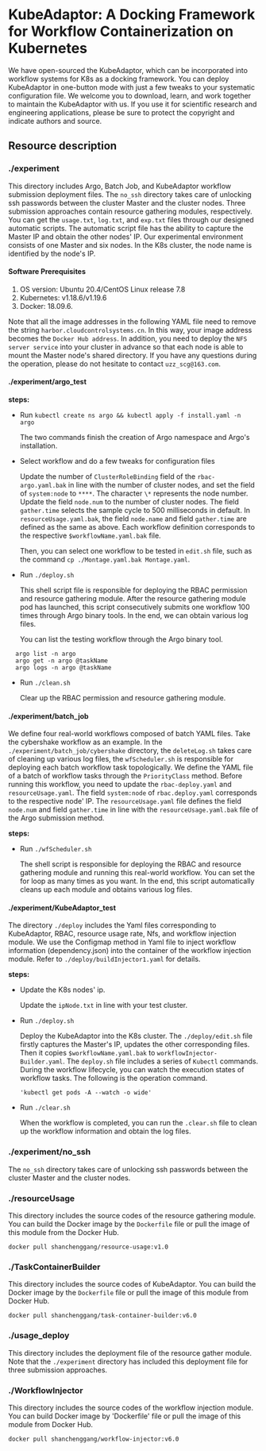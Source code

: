 # KubeAdaptor: A Docking Framework for Workflow Containerization on Kubernetes
We have open-sourced the KubeAdaptor, which can be incorporated into workflow systems for K8s as a docking framework.
You can deploy KubeAdaptor in one-button mode with just a few tweaks to your systematic configuration file. 
We welcome you to download, learn, and work together to maintain the KubeAdaptor with us. If you use it for scientific research and 
engineering applications, please be sure to protect the copyright and indicate authors and source.

## Resource description

### ./experiment

This directory includes Argo, Batch Job, and KubeAdaptor workflow submission deployment files.
The `no_ssh` directory takes care of unlocking ssh passwords between the cluster Master and 
the cluster nodes.
Three submission approaches contain resource gathering modules, respectively.
You can get the `usage.txt`, `log.txt`, and `exp.txt` files through our designed automatic scripts.
The automatic script file has the ability to capture the Master IP and obtain the other nodes' IP.
Our experimental environment consists of one Master and six nodes. In the K8s cluster, the node name 
is identified by the node's IP.

#### Software Prerequisites

1. OS version: Ubuntu 20.4/CentOS Linux release 7.8
2. Kubernetes: v1.18.6/v1.19.6
3. Docker: 18.09.6.

Note that all the image addresses in the following YAML file need to remove the string 
`harbor.cloudcontrolsystems.cn`. In this way, your image address becomes the `Docker Hub address`.
In addition, you need to deploy the `NFS server service` into your cluster in advance so that each node is able to
 mount the Master node's shared directory.
If you have any questions during the operation, please do not hesitate to contact `uzz_scg@163.com`.

#### ./experiment/argo_test

**steps:**

* Run `kubectl create ns argo && kubectl apply -f install.yaml -n argo`

  The two commands finish the creation of Argo namespace and Argo's installation.

* Select workflow and do a few tweaks for configuration files

  Update the number of `ClusterRoleBinding` field of the `rbac-argo.yaml.bak` in line with the number of cluster nodes, and 
set the field of `system:node` to `****`. The character `\*` represents the node number.
Update the field `node.num` to the number of cluster nodes. The field `gather.time` selects 
  the sample cycle to 500 milliseconds in default. 
In `resourceUsage.yaml.bak`, the field `node.name` and field `gather.time` are defined as the same as above.
Each workflow definition corresponds to the respective `$workflowName.yaml.bak` file.

  Then, you can select one workflow to be tested in `edit.sh` file, such as the command `cp ./Montage.yaml.bak Montage.yaml`.

* Run `./deploy.sh`

  This shell script file is responsible for deploying the RBAC permission and resource gathering module.
After the resource gathering module pod has launched, this script consecutively
submits one workflow 100 times through Argo binary tools. In the end, we can obtain various log files.
  
  You can list the testing workflow through the Argo binary tool.
```console
  argo list -n argo
  argo get -n argo @taskName
  argo logs -n argo @taskName
```
* Run `./clean.sh`

  Clear up the RBAC permission and resource gathering module.

#### ./experiment/batch_job

We define four real-world workflows composed of batch YAML files. Take the cybershake workflow as an example.
In the `./experiment/batch_job/cybershake` directory,  the `deleteLog.sh` takes care of cleaning up 
various log files, the `wfScheduler.sh` is responsible for deploying each batch workflow task topologically.
We define the YAML file of a batch of workflow tasks through the `PriorityClass` method.
Before running this workflow, you need to update the `rbac-deploy.yaml` and `resourceUsage.yaml`.
The field `system:node` of `rbac.deploy.yaml` corresponds to the respective node' IP.
The `resourceUsage.yaml` file defines the field `node.num` and field `gather.time` in line with
the `resourceUsage.yaml.bak` file of the Argo submission method.

**steps:**

* Run `./wfScheduler.sh`

  The shell script is responsible for deploying the RBAC and resource gathering module and 
running this real-world workflow. 
You can set the for loop as many times as you want. In the end, 
this script automatically cleans up each module and obtains various log files.

#### ./experiment/KubeAdaptor_test

The directory `./deploy` includes the Yaml files corresponding to KubeAdaptor, RBAC, resource usage rate, Nfs, and workflow injection module.
We use the Configmap method in Yaml file to inject workflow information (dependency.json) into the container of the workflow injection module.
Refer to `./deploy/buildInjector1.yaml` for details.

**steps:**

* Update the K8s nodes' ip.

  Update the `ipNode.txt` in line with your test cluster.

* Run `./deploy.sh`

  Deploy the KubeAdaptor into the K8s cluster. The `./deploy/edit.sh` file firstly captures the Master's IP,
updates the other corresponding files. Then it copies `$workflowName.yaml.bak` to `workflowInjector-Builder.yaml`.
The `deploy.sh` file includes a series of `Kubectl` commands.
During the workflow lifecycle, you can watch the execution states of workflow tasks. The following is the operation command.
  ```console
  'kubectl get pods -A --watch -o wide'
  ```
* Run `./clear.sh`

  When the workflow is completed, you can run the `.clear.sh` file to clean up the workflow information and obtain the log files.

### ./experiment/no_ssh
   
  The `no_ssh` directory takes care of unlocking ssh passwords between the cluster Master and the cluster nodes.

### ./resourceUsage

This directory includes the source codes of the resource gathering module.
You can build the Docker image by the `Dockerfile` file or pull the image of this module from the Docker Hub.
```console
docker pull shanchenggang/resource-usage:v1.0
```
### ./TaskContainerBuilder

This directory includes the source codes of KubeAdaptor.
You can build the Docker image by the `Dockerfile` file or pull the image of this module from Docker Hub.
```console
docker pull shanchenggang/task-container-builder:v6.0
```
### ./usage_deploy

This directory includes the deployment file of the resource gather module.
Note that the `./experiment` directory has included this deployment file for three submission approaches.

### ./WorkflowInjector

This directory includes the source codes of the workflow injection module.
You can build Docker image by 'Dockerfile' file or pull the image of this module from Docker Hub.
```console
docker pull shanchenggang/workflow-injector:v6.0
```